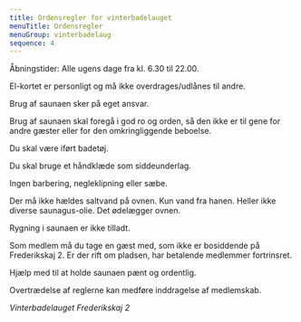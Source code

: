 ```yaml
---
title: Ordensregler for vinterbadelauget
menuTitle: Ordensregler
menuGroup: vinterbadelaug
sequence: 4
---
```

Åbningstider: Alle ugens dage fra kl. 6.30 til&nbsp;22.00.

El-kortet er personligt og må ikke overdrages/udlånes til andre.

Brug af saunaen sker på eget ansvar.

Brug af saunaen skal foregå i god ro og orden, så den ikke er til gene for andre gæster eller for den omkringliggende beboelse.

Du skal være iført badetøj.

Du skal bruge et håndklæde som siddeunderlag.

Ingen barbering, negleklipning eller sæbe.

Der må ikke hældes saltvand på ovnen. Kun vand fra hanen. Heller ikke diverse saunagus-olie. Det ødelægger ovnen.

Rygning i saunaen er ikke tilladt.

Som medlem må du tage en gæst med, som ikke er bosiddende på Frederikskaj 2. Er der rift om pladsen, har betalende medlemmer fortrinsret.

Hjælp med til at holde saunaen pænt og ordentlig.

Overtrædelse af reglerne kan medføre inddragelse af medlemskab.

_Vinterbadelauget Frederikskaj&nbsp;2_
